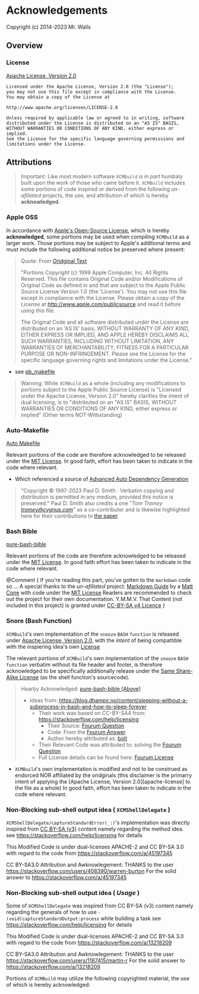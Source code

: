 # Acknowledgements

Copyright (c) 2014-2023 Mr. Walls

## Overview
### License
[Apache License, Version 2.0](https://www.apache.org/licenses/LICENSE-2.0)

	Licensed under the Apache License, Version 2.0 (the "License");
	you may not use this file except in compliance with the License.
	You may obtain a copy of the License at

	http://www.apache.org/licenses/LICENSE-2.0

	Unless required by applicable law or agreed to in writing, software
	distributed under the License is distributed on an "AS IS" BASIS,
	WITHOUT WARRANTIES OR CONDITIONS OF ANY KIND, either express or implied.
	See the License for the specific language governing permissions and
	limitations under the License.


## Attributions

>Important: Like most modern software ``XCMBuild`` is _in part_ humbaly built upon the work of those who came before it.
> ``XCMBuild`` includes some portions of code inspired or derived from the following _un-afiliated_ projects, the use, and attribution of which is hereby **acknowledged**.

### Apple OSS

In accordance with [Apple's Open-Source License](https://github.com/apple-oss-distributions/system_cmds/blob/3a6d92c5f871cbd7bd3490551dcd69b471c02a83/APPLE_LICENSE), which is hereby **acknowledged**,
some portions may be used when compiling ``XCMBuild`` as a larger work. Those portions may be subject to Apple's additional terms and must include the following additional notice be preserved where present:

>Quote: From [Oridginal Text](https://github.com/apple-oss-distributions/system_cmds/blob/3a6d92c5f871cbd7bd3490551dcd69b471c02a83/APPLE_LICENSE#L356-L370)
>
>"Portions Copyright (c) 1999 Apple Computer, Inc.  All Rights
>Reserved.  This file contains Original Code and/or Modifications of
>Original Code as defined in and that are subject to the Apple Public
>Source License Version 1.0 (the 'License').  You may not use this file
>except in compliance with the License.  Please obtain a copy of the
>License at http://www.apple.com/publicsource and read it before using
>this file.
>
>The Original Code and all software distributed under the License are
>distributed on an 'AS IS' basis, WITHOUT WARRANTY OF ANY KIND, EITHER
>EXPRESS OR IMPLIED, AND APPLE HEREBY DISCLAIMS ALL SUCH WARRANTIES,
>INCLUDING WITHOUT LIMITATION, ANY WARRANTIES OF MERCHANTABILITY,
>FITNESS FOR A PARTICULAR PURPOSE OR NON-INFRINGEMENT.  Please see the
>License for the specific language governing rights and limitations
>under the License."

- see [pb_makefile](https://github.com/apple-oss-distributions/pb_makefiles/tree/666e66b78ebcfd10a28197bf179f503e2a6961a9)

> Warning: While ``XCMBuild`` as a whole (including any modifications to portions subject to the Apple Public
> Source License) is "Licensed under the Apache License, Version 2.0" hereby clarifies the intent of dual licensing,
> is to "distributed on an "AS IS" BASIS, WITHOUT WARRANTIES OR CONDITIONS OF ANY KIND, either express or implied"
> (Other terms NOT-Withstanding)

### Auto-Makefile

 [Auto Makefile](https://github.com/repnz/auto-makefile/tree/733e2112e8424cfa511166712145a5b60849342c)

Relevant portions of the code are therefore acknowledged to be released under the [MIT License](https://github.com/repnz/auto-makefile/blob/733e2112e8424cfa511166712145a5b60849342c/LICENSE).
In good faith, effort has been taken to indicate in the code where relevant.


- Which referenced a source of [Advanced Auto Dependency Generation][advanced-auto-dependency-generation]
> "Copyright © 1997-2023 Paul D. Smith · Verbatim copying and distribution is permitted in any medium, provided this notice is preserved."
Paul D. Smith also credits a one _"Tom Tromey <tromey@cygnus.com>"_ as a co-contributer and is likewise highlighted here for their contributions to [the paper][advanced-auto-dependency-generation]

### Bash Bible

[pure-bash-bible](https://github.com/dylanaraps/pure-bash-bible/commit/8c19d0b482b04d8d50fb72b4c5148b41ce605c6d)

Relevant portions of the code are therefore acknowledged to be released under the [MIT License](https://raw.githubusercontent.com/dylanaraps/pure-bash-bible/8c19d0b482b04d8d50fb72b4c5148b41ce605c6d/LICENSE.md).
In good faith effort has been taken to indicate in the code where relevant.

@Comment {
	If you're reading this part, you've gotten to the `markdown` code so ...
	A special thanks to the _un-afiliated_ project:
	[Markdown Guide](https://github.com/mattcone/markdown-guide) by a [Matt Cone](https://github.com/mattcone)
	with code under the [MIT License](https://github.com/mattcone/markdown-guide/blob/92783240a94f29caafbdc31a75b3b97f563cde3a/LICENSE.txt)
	Readers are recommended to check out the project for their own documentation. Y.M.M.V.
	That Content (not included in this project) is granted under [CC-BY-SA v4 Licence](https://creativecommons.org/licenses/by-sa/4.0/legalcode.en)
}

### Snore (Bash Function)

``XCMBuild``'s own implementation of the `snooze` `BASH` `function` is released under [Apache License, Version 2.0](https://www.apache.org/licenses/LICENSE-2.0), with the _intent_ of being compattible with
the inspiering idea's own [License][CC-BY-SA-4]

The relevant portions of ``XCMBuild``'s own implementation of the `snooze` `BASH` `function` verbatim without its file header and footer, is therefore acknowledged to be specifically additionally release under the [Same Share-Alike License][CC-BY-SA-4] (as the shell function's sourcecode).
>Hearby Acknowledged: [pure-bash-bible (Above)](https://github.com/dylanaraps/pure-bash-bible/8c19d0b482b04d8d50fb72b4c5148b41ce605c6d#other)
>- Ideas from: https://blog.dhampir.no/content/sleeping-without-a-subprocess-in-bash-and-how-to-sleep-forever
>   - Their work was based on CC-BY-SA4 from: https://stackoverflow.com/help/licensing
>      - Their Source: [Fourum Question](https://unix.stackexchange.com/questions/68236/avoiding-busy-waiting-in-bash-without-the-sleep-command)
>      - Code: From the [Fourum Answer](https://unix.stackexchange.com/a/407383)
>      - Author hereby attributed as: [bolt](https://unix.stackexchange.com/users/263036/bolt)
>   - Their Relevant Code was attributed to: solving the [Fourum Question](https://unix.stackexchange.com/questions/68236/avoiding-busy-waiting-in-bash-without-the-sleep-command)
>   - Full License details can be found here: [Fourum License][CC-BY-SA-4]

- ``XCMBuild``'s own implementation is modified and not to be construed as endorced NOR affiliated by the oridginals (this disclaimer is the primarry intent of applying the [Apache License, Version 2.0][apache-license] to the file as a whole)
In good faith, effort has been taken to indicate in the code where relevant.


### Non-Blocking sub-shell output idea ( ``XCMShellDelegate`` )
``XCMShellDelegate/captureStandardError(_:)``'s implementation was directly inspired from
[CC BY-SA (v3)][CC-BY-SA-3] content namely regarding the method idea.
see https://stackoverflow.com/help/licensing for details

This Modified Code is under dual-licenses APACHE-2 and CC BY-SA 3.0
with regard to the code from https://stackoverflow.com/a/45197345

CC BY-SA3.0 Attribution and Awknowlegement:
THANKS to the user https://stackoverflow.com/users/408390/warren-burton
For the solid answer to https://stackoverflow.com/a/45197345

### Non-Blocking sub-shell output idea ( _Usage_ )
Some of ``XCMShellDelegate`` was inspired from CC BY-SA (v3) content
namely regarding the generals of how to use `-(void)captureStandardOutput:process`
while building a task
see https://stackoverflow.com/help/licensing for details

This Modified Code is under dual-licenses APACHE-2 and CC BY-SA 3.0
with regard to the code from https://stackoverflow.com/a/13218209

CC BY-SA3.0 Attribution and Awknowlegement:
THANKS to the user https://stackoverflow.com/users/1187415/martin-r
For the solid answer to https://stackoverflow.com/a/13218209


Portions of ``XCMBuild`` may utilize the following copyrighted material, the use of which is hereby acknowledged:




[Apache License, Version 2.0]: <https://www.apache.org/licenses/LICENSE-2.0> "Apache License, Version 2.0"
[advanced-auto-dependency-generation]: <https://web.archive.org/web/20231008034019/https://make.mad-scientist.net/papers/advanced-auto-dependency-generation/#traditional> "Advanced Auto Dependency Generation"
[CC-BY-SA-4]: <https://creativecommons.org/licenses/by-sa/4.0/> "CC by Share Alike v4.0"
[CC-BY-SA-3]: <https://creativecommons.org/licenses/by-sa/3.0/> "CC by Share Alike v3.0"
